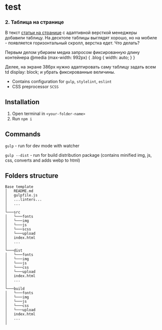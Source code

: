 # test

### 2. Таблица на странице

В текст [статьи на странице](https://codepen.io/kizoso/pen/VwpeeRY)
с адаптивной версткой менеджеры добавили таблицу.
На десктопе таблицы выглядят хорошо,
но на мобиле - появляется горизонтальный скролл, верстка едет. Что делать?

Первым делом убираем медиа запросом фиксированную длину контейнера
@media (max-width: 992px) {
.blog {
width: auto;
}
}

Делее, на экране 386px нужно адаптировать саму таблицу
задать всем td display: block; и убрать фиксированные величины.

- Contains configuration for `gulp`, `stylelint`, `eslint`
- CSS preprocessor `SCSS`

## Installation

1. Open terminal in `<your-folder-name>`
2. Run `npm i`

## Commands

`gulp` - run for dev mode with watcher

`gulp --dist` - run for build distribution package (contains minified img, js, css, converts and adds webp to html)

## Folders structure

```
Base template
│   README.md
│   gulpfile.js
│   ...linters...
│   ...
│
└───src
│   └───fonts
│   └───img
│   └───js
│   └───scss
│   └───upload
│   index.html
│   ...
│
└───dist
│   └───fonts
│   └───img
│   └───js
│   └───css
│   └───upload
│   index.html
│   ...
│
└───build
│   └───fonts
│   └───img
│   └───js
│   └───css
│   └───upload
│   index.html
│   ...
│
```
